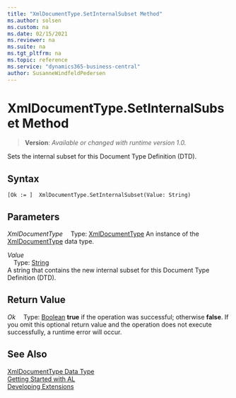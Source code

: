```yaml
---
title: "XmlDocumentType.SetInternalSubset Method"
ms.author: solsen
ms.custom: na
ms.date: 02/15/2021
ms.reviewer: na
ms.suite: na
ms.tgt_pltfrm: na
ms.topic: reference
ms.service: "dynamics365-business-central"
author: SusanneWindfeldPedersen
---
```

[//]: # (START>DO_NOT_EDIT)
[//]: # (IMPORTANT:Do not edit any of the content between here and the END>DO_NOT_EDIT.)
[//]: # (Any modifications should be made in the .xml files in the ModernDev repo.)
# XmlDocumentType.SetInternalSubset Method
> **Version**: _Available or changed with runtime version 1.0._

Sets the internal subset for this Document Type Definition (DTD).


## Syntax
```
[Ok := ]  XmlDocumentType.SetInternalSubset(Value: String)
```
## Parameters
*XmlDocumentType*
&emsp;Type: [XmlDocumentType](xmldocumenttype-data-type.md)
An instance of the [XmlDocumentType](xmldocumenttype-data-type.md) data type.

*Value*  
&emsp;Type: [String](../string/string-data-type.md)  
A string that contains the new internal subset for this Document Type Definition (DTD).  


## Return Value
*Ok*
&emsp;Type: [Boolean](../boolean/boolean-data-type.md)
**true** if the operation was successful; otherwise **false**.   If you omit this optional return value and the operation does not execute successfully, a runtime error will occur.  


[//]: # (IMPORTANT: END>DO_NOT_EDIT)
## See Also
[XmlDocumentType Data Type](xmldocumenttype-data-type.md)  
[Getting Started with AL](../../devenv-get-started.md)  
[Developing Extensions](../../devenv-dev-overview.md)